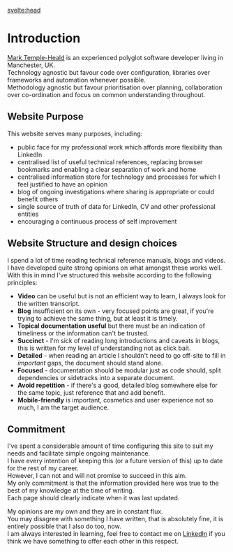 <script context="module" lang="ts">
	export const prerender = true;
</script>

<script lang="ts">
</script>

<svelte:head>

<title>Home</title>
</svelte:head>

# Introduction

[Mark Temple-Heald](https://www.linkedin.com/in/mtempleheald) is an experienced polyglot software developer living in Manchester, UK.  
Technology agnostic but favour code over configuration, libraries over frameworks and automation whenever possible.  
Methodology agnostic but favour prioritisation over planning, collaboration over co-ordination and focus on common understanding throughout.

## Website Purpose

This website serves many purposes, including:

- public face for my professional work which affords more flexibility than LinkedIn
- centralised list of useful technical references, replacing browser bookmarks and enabling a clear separation of work and home
- centralised information store for technology and processes for which I feel justified to have an opinion
- blog of ongoing investigations where sharing is appropriate or could benefit others
- single source of truth of data for LinkedIn, CV and other professional entities
- encouraging a continuous process of self improvement

## Website Structure and design choices

I spend a lot of time reading technical reference manuals, blogs and videos.  
I have developed quite strong opinions on what amongst these works well.  
With this in mind I've structured this website according to the following principles:

- **Video** can be useful but is not an efficient way to learn, I always look for the written transcript.
- **Blog** insufficient on its own - very focused points are great, if you're trying to achieve the same thing, but at least it is timely.
- **Topical documentation useful** but there must be an indication of timeliness or the information can't be trusted.
- **Succinct** - I'm sick of reading long introductions and caveats in blogs, this is written for my level of understanding not as click bait.
- **Detailed** - when reading an article I shouldn't need to go off-site to fill in _important_ gaps, the document should stand alone.
- **Focused** - documentation should be modular just as code should, split dependencies or sidetracks into a separate document.
- **Avoid repetition** - if there's a good, detailed blog somewhere else for the same topic, just reference that and add benefit.
- **Mobile-friendly** is important, cosmetics and user experience not so much, I am the target audience.

## Commitment

I've spent a considerable amount of time configuring this site to suit my needs and facilitate simple ongoing maintenance.  
I have every intention of keeping this (or a future version of this) up to date for the rest of my career.  
However, I can not and will not promise to succeed in this aim.  
My only commitment is that the information provided here was true to the best of my knowledge at the time of writing.  
Each page should clearly indicate when it was last updated.

My opinions are my own and they are in constant flux.  
You may disagree with something I have written, that is absolutely fine, it is entirely possible that I also do too, now.  
I am always interested in learning, feel free to contact me on [LinkedIn](https://www.linkedin.com/in/mtempleheald) if you think we have something to offer each other in this respect.
